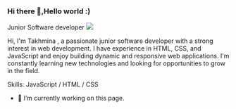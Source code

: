 ### Hi there 👋,Hello world :) 
Junior Software developer 
![](https://tahminamuksinova.github.io/github-profile-readme-generator/images/banner.png)

Hi, I'm Takhmina , a passionate junior software developer with a strong interest in web development. I have experience in HTML, CSS, and JavaScript and enjoy building dynamic and responsive web applications. I'm constantly learning new technologies and looking for opportunities to grow in the field.

Skills: JavaScript / HTML / CSS

- 🔭 I’m currently working on this page. 




